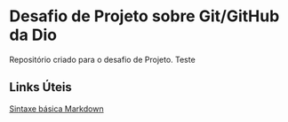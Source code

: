 # Desafio de Projeto sobre Git/GitHub da Dio
Repositório criado para o desafio de Projeto.
Teste

## Links Úteis
[Sintaxe básica Markdown](https://www.markdownguide.org/basic-syntax/)
